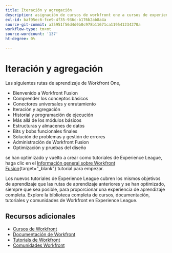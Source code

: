 ```yaml
---
title: Iteración y agregación
description: asignación de cursos de workfront one a cursos de experience league
exl-id: baf95ec6-fce9-4f35-936c-b176b2ab8a4a
source-git-commit: a35951f56d4d0b0c978b11671ca119541234270a
workflow-type: tm+mt
source-wordcount: '137'
ht-degree: 0%

---
```


# Iteración y agregación

Las siguientes rutas de aprendizaje de Workfront One,

* Bienvenido a Workfront Fusion
* Comprender los conceptos básicos
* Conectores universales y enrutamiento
* Iteración y agregación
* Historial y programación de ejecución
* Más allá de los módulos básicos
* Estructuras y almacenes de datos
* Bits y bobs funcionales finales
* Solución de problemas y gestión de errores
* Administración de Workfront Fusion
* Optimización y pruebas del diseño

se han optimizado y vuelto a crear como tutoriales de Experience League, haga clic en el [Información general sobre Workfront Fusion](https://experienceleague.adobe.com/docs/workfront-learn/tutorials-workfront/fusion/welcome-to-workfront-fusion/workfront-fusion-overview.html?lang=en){target="_blank"} tutorial para empezar.

Los nuevos tutoriales de Experience League cubren los mismos objetivos de aprendizaje que las rutas de aprendizaje anteriores y se han optimizado, siempre que sea posible, para proporcionar una experiencia de aprendizaje completa.  Explore la biblioteca completa de cursos, documentación, tutoriales y comunidades de Workfront en Experience League.

## Recursos adicionales

* [Cursos de Workfront](https://experienceleague.adobe.com/?lang=en&amp;Solution=Workfront#courses)
* [Documentación de Workfront](https://experienceleague.adobe.com/docs/workfront.html)
* [Tutorials de Workfront](https://experienceleague.adobe.com/docs/workfront-learn/tutorials-workfront/home.html)
* [Comunidades Workfront](https://experienceleaguecommunities.adobe.com/t5/workfront/ct-p/workfront)
